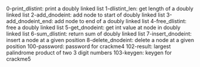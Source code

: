 0-print_dlistint: print a doubly linked list
1-dlistint_len: get length of a doubly linked list
2-add_dnodeint: add node to start of doubly linked list
3-add_dnodeint_end: add node to end of a doubly linked list
4-free_dlistint: free a doubly linked list
5-get_dnodeint: get int value at node in doubly linked list
6-sum_dlistint: return sum of doubly linked list
7-insert_dnodeint: insert a node at a given position
8-delete_dnodeint: delete a node at a given position
100-password: password for crackme4
102-result: largest palindrome product of two 3 digit numbers
103-keygen: keygen for crackme5
